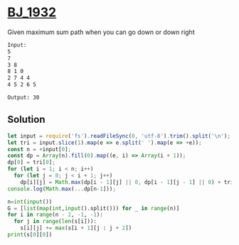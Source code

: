 # [BJ_1932](https://acmicpc.net/problem/1932)

Given maximum sum path when you can go down or down right

```txt
Input:
5
7
3 8
8 1 0
2 7 4 4
4 5 2 6 5

Output: 30
```

## Solution

```js
let input = require('fs').readFileSync(0, 'utf-8').trim().split('\n');
let tri = input.slice(1).map(e => e.split(' ').map(e => +e));
const n = +input[0];
const dp = Array(n).fill(0).map((e, i) => Array(i + 1));
dp[0] = tri[0];
for (let i = 1; i < n; i++)
  for (let j = 0; j < i + 1; j++)
    dp[i][j] = Math.max(dp[i - 1][j] || 0, dp[i - 1][j - 1] || 0) + tri[i][j]
console.log(Math.max(...dp[n-1]));
```

```py
n=int(input())
G = [list(map(int,input().split())) for _ in range(n)]
for i in range(n - 2, -1, -1):
  for j in range(len(s[i])):
    s[i][j] += max(s[i + 1][j : j + 2])
print(s[0][0])
```
